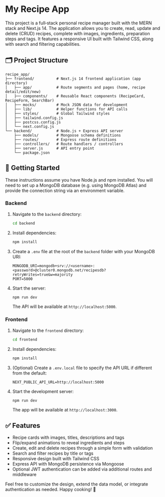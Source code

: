 # My Recipe App

This project is a full‑stack personal recipe manager built with the MERN stack and Next.js 14. The application allows you to create, read, update and delete (CRUD) recipes, complete with images, ingredients, preparation steps and tags. It features a responsive UI built with Tailwind CSS, along with search and filtering capabilities.

## 🗂 Project Structure

```text
recipe_app/
├── frontend/          # Next.js 14 frontend application (app directory)
│   ├── app/           # Route segments and pages (home, recipe detail/edit/new)
│   ├── components/    # Reusable React components (RecipeCard, RecipeForm, SearchBar)
│   ├── mocks/         # Mock JSON data for development
│   ├── lib/           # Helper functions for API calls
│   ├── styles/        # Global Tailwind styles
│   ├── tailwind.config.js
│   ├── postcss.config.js
│   └── next.config.js
└── backend/           # Node.js + Express API server
    ├── models/        # Mongoose schema definitions
    ├── routes/        # Express route definitions
    ├── controllers/   # Route handlers / controllers
    ├── server.js      # API entry point
    └── package.json
```

## 🚀 Getting Started

These instructions assume you have Node.js and npm installed. You will need to set up a MongoDB database (e.g. using MongoDB Atlas) and provide the connection string via an environment variable.

### Backend

1. Navigate to the `backend` directory:
   ```bash
   cd backend
   ```
2. Install dependencies:
   ```bash
   npm install
   ```
3. Create a `.env` file at the root of the `backend` folder with your MongoDB URI:
   ```env
   MONGODB_URI=mongodb+srv://<username>:<password>@cluster0.mongodb.net/recipesdb?retryWrites=true&w=majority
   PORT=5000
   ```
4. Start the server:
   ```bash
   npm run dev
   ```
   The API will be available at `http://localhost:5000`.

### Frontend

1. Navigate to the `frontend` directory:
   ```bash
   cd frontend
   ```
2. Install dependencies:
   ```bash
   npm install
   ```
3. (Optional) Create a `.env.local` file to specify the API URL if different from the default:
   ```env
   NEXT_PUBLIC_API_URL=http://localhost:5000
   ```
4. Start the development server:
   ```bash
   npm run dev
   ```
   The app will be available at `http://localhost:3000`.

## ✅ Features

- Recipe cards with images, titles, descriptions and tags
- Flip/expand animations to reveal ingredients and steps
- Create, edit and delete recipes through a simple form with validation
- Search and filter recipes by title or tags
- Responsive design built with Tailwind CSS
- Express API with MongoDB persistence via Mongoose
- Optional JWT authentication can be added via additional routes and middleware

Feel free to customize the design, extend the data model, or integrate authentication as needed. Happy cooking! 🍳
